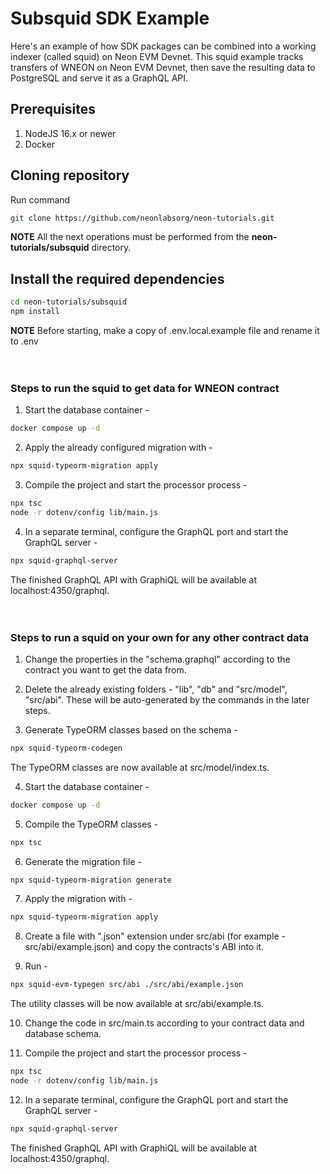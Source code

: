 # Subsquid SDK Example

Here's an example of how SDK packages can be combined into a working indexer (called squid) on Neon EVM Devnet.
This squid example tracks transfers of WNEON on Neon EVM Devnet, then save the resulting data to PostgreSQL and serve it as a GraphQL API.

## Prerequisites

1. NodeJS 16.x or newer
2. Docker

## Cloning repository

Run command

```sh
git clone https://github.com/neonlabsorg/neon-tutorials.git
```

**NOTE** All the next operations must be performed from the **neon-tutorials/subsquid** directory.

## Install the required dependencies

```sh
cd neon-tutorials/subsquid
npm install
```

**NOTE** Before starting, make a copy of .env.local.example file and rename it to .env
<br><br><br>
### Steps to run the squid to get data for WNEON contract

1. Start the database container -

```sh
docker compose up -d
```

2. Apply the already configured migration with -

```sh
npx squid-typeorm-migration apply
```

3. Compile the project and start the processor process -

```sh
npx tsc
node -r dotenv/config lib/main.js
```

4. In a separate terminal, configure the GraphQL port and start the GraphQL server -

```sh
npx squid-graphql-server
```

The finished GraphQL API with GraphiQL will be available at localhost:4350/graphql.
<br><br><br>
### Steps to run a squid on your own for any other contract data

1. Change the properties in the "schema.graphql" according to the contract you want to get the data from.

2. Delete the already existing folders - "lib", "db" and "src/model", "src/abi". These will be auto-generated by the commands in the later steps.

3. Generate TypeORM classes based on the schema -

```sh
npx squid-typeorm-codegen
```

The TypeORM classes are now available at src/model/index.ts.

4. Start the database container -

```sh
docker compose up -d
```

5. Compile the TypeORM classes -

```sh
npx tsc
```

6. Generate the migration file -

```sh
npx squid-typeorm-migration generate
```

7. Apply the migration with -

```sh
npx squid-typeorm-migration apply
```

8. Create a file with ".json" extension under src/abi (for example - src/abi/example.json) and copy the contracts's ABI into it.

9. Run -

```sh
npx squid-evm-typegen src/abi ./src/abi/example.json
```

The utility classes will be now available at src/abi/example.ts.

10. Change the code in src/main.ts according to your contract data and database schema.

11. Compile the project and start the processor process -

```sh
npx tsc
node -r dotenv/config lib/main.js
```

12. In a separate terminal, configure the GraphQL port and start the GraphQL server -

```sh
npx squid-graphql-server
```

The finished GraphQL API with GraphiQL will be available at localhost:4350/graphql.
